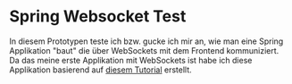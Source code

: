 # Spring Websocket Test

In diesem Prototypen teste ich bzw. gucke ich mir an, wie man eine Spring Applikation "baut" die über WebSockets mit dem Frontend kommuniziert. Da das meine erste Applikation
mit WebSockets ist habe ich diese Applikation basierend auf [diesem Tutorial](https://www.youtube.com/watch?v=OK2Fn6k7pwo&ab_channel=TechPrimers) erstellt.
